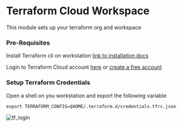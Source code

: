 # Terraform Cloud Workspace
This module sets up your terraform org and workspace

### Pre-Requisites
Install Terraform cli on workstation [link to installation docs](https://learn.hashicorp.com/tutorials/terraform/install-cli)

Login to Terraform Cloud account [here](https://app.terraform.io/) or  [create a free account](https://app.terraform.io/signup/account)

### Setup Terraform Credentials

Open a shell on you workstation and export the following variable

`export TERRAFORM_CONFIG=$HOME/.terraform.d/credentials.tfrc.json`

![tf_login](https://user-images.githubusercontent.com/5912128/94082035-da803f80-fdb4-11ea-902c-e4aa1003ac22.gif)
